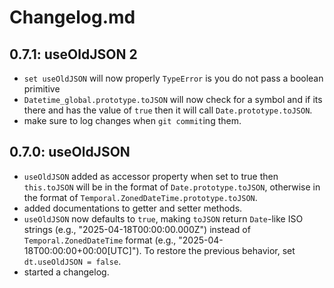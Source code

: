 # Changelog.md

## 0.7.1: useOldJSON 2

- `set useOldJSON` will now properly `TypeError` is you do not pass a boolean primitive
- `Datetime_global.prototype.toJSON` will now check for a symbol and if its there and has
  the value of `true` then it will call `Date.prototype.toJSON`.
- make sure to log changes when `git commit`ing them.

## 0.7.0: useOldJSON

- `useOldJSON` added as accessor property when set to true then `this.toJSON` will be in
  the format of `Date.prototype.toJSON`,
  otherwise in the format of `Temporal.ZonedDateTime.prototype.toJSON`.
- added documentations to getter and setter methods.
- `useOldJSON` now defaults to `true`, making `toJSON` return `Date`-like ISO strings (e.g., "2025-04-18T00:00:00.000Z")
  instead of `Temporal.ZonedDateTime` format (e.g., "2025-04-18T00:00:00+00:00[UTC]"). To restore the previous behavior,
  set `dt.useOldJSON = false`.
- started a changelog.
